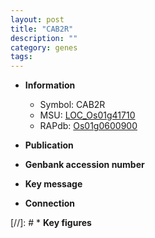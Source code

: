 ```yaml
---
layout: post
title: "CAB2R"
description: ""
category: genes
tags: 
---
```


* **Information**  
    + Symbol: CAB2R  
    + MSU: [LOC_Os01g41710](http://rice.uga.edu/cgi-bin/ORF_infopage.cgi?orf=LOC_Os01g41710)  
    + RAPdb: [Os01g0600900](http://rapdb.dna.affrc.go.jp/viewer/gbrowse_details/irgsp1?name=Os01g0600900)  

* **Publication**  

* **Genbank accession number**  

* **Key message**  

* **Connection**  

[//]: # * **Key figures**  


